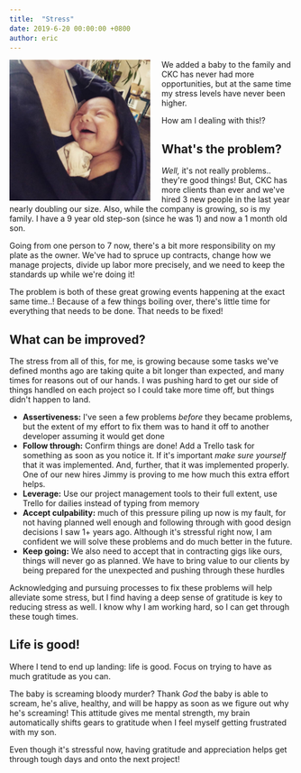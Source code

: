 ```yaml
---
title:  "Stress"
date: 2019-6-20 00:00:00 +0800
author: eric
---
```



<div style="text-align: center; width: 250px; float: left; padding-right: 20px;">
    <img src="/assets/images/articles/tyrone.png" class="img-bordered">
</div>

We added a baby to the family and CKC has never had more opportunities, but at the same time my stress levels have never been higher.

How am I dealing with this!?

<!--more-->

## What's the problem?

*Well,* it's not really problems.. they're good things! But, CKC has more clients than ever and we've hired 3 new people 
in the last year nearly doubling our size. Also, while the company is growing, so is my family. I have a 9 year old 
step-son (since he was 1) and now a 1 month old son.

Going from one person to 7 now, there's a bit more responsibility on my plate as the owner. We've had to spruce up 
contracts, change how we manage projects, divide up labor more precisely, and we need to keep the standards up 
while we're doing it!

The problem is both of these great growing events happening at the exact same time..! Because of a few things boiling over, 
there's little time for everything that needs to be done. That needs to be fixed!


## What can be improved?

The stress from all of this, for me, is growing because some tasks we've defined months ago are taking quite a bit longer
than expected, and many times for reasons out of our hands. I was pushing hard to get our side of things handled on each project 
so I could take more time off, but things didn't happen to land.

 * **Assertiveness:** I've seen a few problems _before_ they became problems, but the extent of my effort to fix them was to
 hand it off to another developer assuming it would get done
 * **Follow through:** Confirm things are done! Add a Trello task for something as soon as you notice it. If it's important 
 _make sure yourself_ that it was implemented. And, further, that it was implemented properly. One of our new hires Jimmy
 is proving to me how much this extra effort helps.
 * **Leverage:** Use our project management tools to their full extent, use Trello for dailies instead of typing from memory
 * **Accept culpability:** much of this pressure piling up now is my fault, for not having planned well enough and following
through with good design decisions I saw 1+ years ago. Although it's stressful right now, I am confident we will solve
these problems and do much better in the future. 
 * **Keep going:** We also need to accept that in contracting gigs like ours, things will never go as planned. We have to
 bring value to our clients by being prepared for the unexpected and pushing through these hurdles
 
 
Acknowledging and pursuing processes to fix these problems will help alleviate some stress, but I find having a deep
sense of gratitude is key to reducing stress as well. I know why I am working hard, so I can get through these tough times.
 

## Life is good!

Where I tend to end up landing: life is good. Focus on trying to have as much gratitude as you can.

The baby is screaming bloody murder? Thank *God* the baby is able to scream, he's alive, healthy, and will
be happy as soon as we figure out why he's screaming! This attitude gives me mental strength, my brain
automatically shifts gears to gratitude when I feel myself getting frustrated with my son.

Even though it's stressful now, having gratitude and appreciation helps get through tough days and onto the next project!
